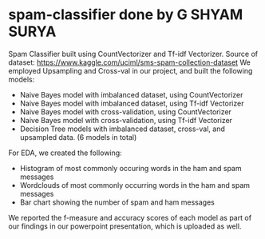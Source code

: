 # spam-classifier done by G SHYAM SURYA
Spam Classifier built using CountVectorizer and Tf-idf Vectorizer. 
Source of dataset: https://www.kaggle.com/uciml/sms-spam-collection-dataset
We employed Upsampling and Cross-val in our project, and built the following models:
* Naive Bayes model with imbalanced dataset, using CountVectorizer
* Naive Bayes model with imbalanced dataset, using Tf-idf Vectorizer
* Naive Bayes model with cross-validation, using CountVectorizer
* Naive Bayes model with cross-validation, using Tf-idf Vectorizer
* Decision Tree models with imbalanced dataset, cross-val, and upsampled data. (6 models in total)

For EDA, we created the following:
* Histogram of most commonly occuring words in the ham and spam messages
* Wordclouds of most commonly occurring words in the ham and spam messages
* Bar chart showing the number of spam and ham messages

We reported the f-measure and accuracy scores of each model as part of our findings in our powerpoint presentation, which is uploaded as well. 
